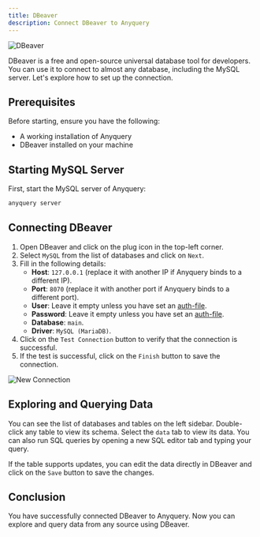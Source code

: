 ```yaml
---
title: DBeaver
description: Connect DBeaver to Anyquery
---
```


![DBeaver](/images/docs/dbeaver.svg)

DBeaver is a free and open-source universal database tool for developers. You can use it to connect to almost any database, including the MySQL server. Let's explore how to set up the connection.

## Prerequisites

Before starting, ensure you have the following:

- A working installation of Anyquery
- DBeaver installed on your machine

## Starting MySQL Server

First, start the MySQL server of Anyquery:

```bash
anyquery server
```

## Connecting DBeaver

1. Open DBeaver and click on the plug icon in the top-left corner.
2. Select `MySQL` from the list of databases and click on `Next`.
3. Fill in the following details:
   - **Host**: `127.0.0.1` (replace it with another IP if Anyquery binds to a different IP).
   - **Port**: `8070` (replace it with another port if Anyquery binds to a different port).
   - **User**: Leave it empty unless you have set an [auth-file](/docs/usage/mysql-server#adding-authentication).
   - **Password**: Leave it empty unless you have set an [auth-file](/docs/usage/mysql-server#adding-authentication).
   - **Database**: `main`.
   - **Driver**: `MySQL (MariaDB)`.
4. Click on the `Test Connection` button to verify that the connection is successful.
5. If the test is successful, click on the `Finish` button to save the connection.

![New Connection](/images/docs/phTdzIiJ.png)

## Exploring and Querying Data

You can see the list of databases and tables on the left sidebar. Double-click any table to view its schema. Select the `data` tab to view its data. You can also run SQL queries by opening a new SQL editor tab and typing your query.

If the table supports updates, you can edit the data directly in DBeaver and click on the `Save` button to save the changes.

## Conclusion

You have successfully connected DBeaver to Anyquery. Now you can explore and query data from any source using DBeaver.

